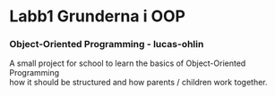 # Labb1 Grunderna i OOP
### Object-Oriented Programming - lucas-ohlin
A small project for school to learn the basics of Object-Oriented Programming\
how it should be structured and how parents / children work together.
